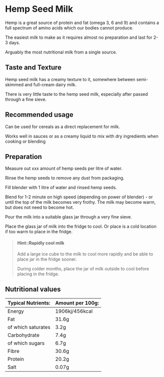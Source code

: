 # Hemp Seed Milk

Hemp is a great source of protein and fat (omega 3, 6 and 9) and contains a full spectrum of amino acids which our bodies cannot produce.

The easiest milk to make as it requires almost no preparation and last for 2-3 days.

Arguably the most nutritional milk from a single source.


## Taste and Texture

Hemp seed milk has a creamy texture to it, somewhere between semi-skimmed and full-cream dairy milk.

There is very little taste to the hemp seed milk, especially after passed through a fine sieve.


## Recommended usage

Can be used for cereals as a direct replacement for milk.

Works well in sauces or as a creamy liquid to mix with dry ingredients when cooking or blending

<!-- TODO: is hemp-milk good for tea / coffee -->


## Preparation

Measure out xxx amount of hemp seeds per litre of water.

Rinse the hemp seeds to remove any dust from packaging.

Fill blender with 1 litre of water and rinsed hemp seeds.

Blend for 1-2 minute on high speed (depending on power of blender) - or until the top of the milk becomes very frothy.  The milk may become warm, but does not need to become hot.

Pour the milk into a suitable glass jar through a very fine sieve.

Place the glass jar of milk into the fridge to cool.  Or place is a cold location if too warm to place in the fridge.

> #### Hint::Rapidly cool milk
> Add a large ice cube to the milk to cool more rapidly and be able to place jar in the fridge sooner.
>
> During colder months, place the jar of milk outside to cool before placing in the fridge.


## Nutritional values


| Typical Nutrients: | Amount per 100g: |
|:-------------------|------------------|
| Energy             | 1906kj/456kcal   |
| Fat                | 31.6g            |
| of which saturates | 3.2g             |
| Carbohydrate       | 7.4g             |
| of which sugars    | 6.7g             |
| Fibre              | 30.6g            |
| Protein            | 20.2g            |
| Salt               | 0.07g            |
